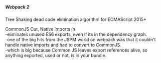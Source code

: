 <section>
    <h5>Webpack 2</h5>
    <div>Tree Shaking dead code elimination algorithm for ECMAScript 2015+</div>
    <p></p>
    <div>CommonJS Out, Native Imports In</div>
    <aside class="notes">
        -eliminates unused ES6 exports, even if its in the dependency graph.</br>
        -one of the big hits from the JSPM world on webpack was that it couldn't handle native imports and had to convert to CommonJS.</br>
        -which is big because Common JS leaves export references alive, so anything exported, used or not, is in your bundle.
    </aside>
</section>
